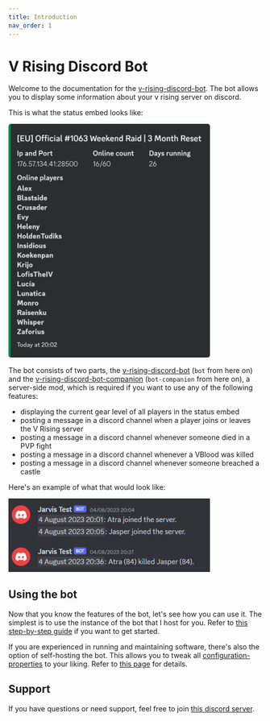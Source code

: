 ```yaml
---
title: Introduction
nav_order: 1
---
```


# V Rising Discord Bot

Welcome to the documentation for the [v-rising-discord-bot](https://github.com/DarkAtra/v-rising-discord-bot).
The bot allows you to display some information about your v rising server on discord.

This is what the status embed looks like:

<img alt="Preview" src="assets/preview.png" width="400"/>

The bot consists of two parts, the [v-rising-discord-bot](https://github.com/DarkAtra/v-rising-discord-bot)
(`bot` from here on) and the [v-rising-discord-bot-companion](https://github.com/DarkAtra/v-rising-discord-bot-companion) (`bot-companion` from here on), a
server-side mod, which is required if you want to use any of the following features:

* displaying the current gear level of all players in the status embed
* posting a message in a discord channel when a player joins or leaves the V Rising server
* posting a message in a discord channel whenever someone died in a PVP fight
* posting a message in a discord channel whenever a VBlood was killed
* posting a message in a discord channel whenever someone breached a castle

Here's an example of what that would look like:

<img alt="Preview" src="assets/companion-preview.png" width="400"/>

## Using the bot

Now that you know the features of the bot, let's see how you can use it.
The simplest is to use the instance of the bot that I host for you.
Refer to [this step-by-step guide](bot-as-a-service.md#setup-guide) if you want to get started.

If you are experienced in running and maintaining software, there's also the option of self-hosting the bot.
This allows you to tweak all [configuration-properties](configuration-properties.md) to your liking. Refer to [this page](self-hosting.md) for details.

## Support

If you have questions or need support, feel free to join [this discord server](https://discord.gg/KcMcYKa6Nt).
